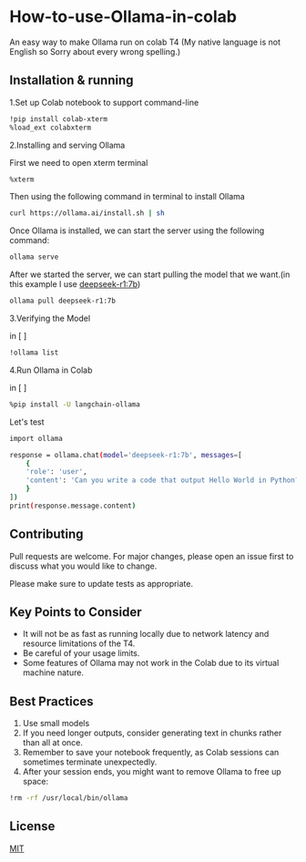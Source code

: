 # How-to-use-Ollama-in-colab
An easy way to make Ollama run on colab T4 (My native language is not English so Sorry about every wrong spelling.)
## Installation & running
1.Set up Colab notebook to support command-line

```bash
!pip install colab-xterm
%load_ext colabxterm
```

2.Installing and serving Ollama

  First we need to open xterm terminal
```bash
%xterm
```
  Then using the following command in terminal to install Ollama
```bash
curl https://ollama.ai/install.sh | sh
```
  Once Ollama is installed, we can start the server using the following command:
```bash
ollama serve
```
  After we started the server, we can start pulling the model that we want.(in this example I use [deepseek-r1:7b](https://huggingface.co/deepseek-ai/DeepSeek-R1-Distill-Qwen-7B))
```bash
ollama pull deepseek-r1:7b
```

3.Verifying the Model

in [ ]
```bash
!ollama list
```
4.Run Ollama in Colab

in [ ]
```bash
%pip install -U langchain-ollama
```
Let's test
```bash
import ollama

response = ollama.chat(model='deepseek-r1:7b', messages=[
    {
    'role': 'user',
    'content': 'Can you write a code that output Hello World in Python?'
    }
])
print(response.message.content)
```
## Contributing
Pull requests are welcome. For major changes, please open an issue first to discuss what you would like to change.

Please make sure to update tests as appropriate.

## Key Points to Consider
- It will not be as fast as running locally due to network latency and resource limitations of the T4.
- Be careful of your usage limits.
- Some features of Ollama may not work in the Colab due to its virtual machine nature.

## Best Practices
1. Use small models
2. If you need longer outputs, consider generating text in chunks rather than all at once.
3. Remember to save your notebook frequently, as Colab sessions can sometimes terminate unexpectedly.
4. After your session ends, you might want to remove Ollama to free up space:
```bash
!rm -rf /usr/local/bin/ollama
```
## License

[MIT](https://choosealicense.com/licenses/mit/)
